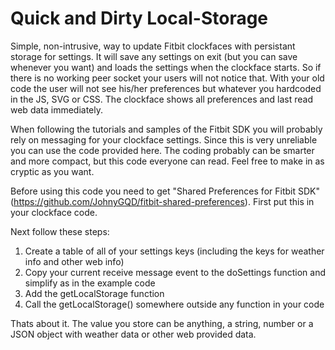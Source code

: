 # Quick and Dirty Local-Storage
Simple, non-intrusive, way to update Fitbit clockfaces with persistant storage for settings. It will save any settings on exit (but you can save whenever you want) and loads the settings when the clockface starts. So if there is no working peer socket your users will not notice that. With your old code the user will not see his/her preferences but whatever you hardcoded in the JS, SVG or CSS. The clockface shows all preferences and last read web data immediately.

When following the tutorials and samples of the Fitbit SDK you will probably rely on messaging for your clockface settings. Since this is very unreliable you can use the code provided here. The coding probably can be smarter and more compact, but this code everyone can read. Feel free to make in as cryptic as you want.

Before using this code you need to get "Shared Preferences for Fitbit SDK" (https://github.com/JohnyGQD/fitbit-shared-preferences). First put this in your clockface code.

Next follow these steps:

1. Create a table of all of your settings keys (including the keys for weather info and other web info)
2. Copy your current receive message event to the doSettings function and simplify as in the example code
3. Add the getLocalStorage function
4. Call the getLocalStorage() somewhere outside any function in your code

Thats about it. The value you store can be anything, a string, number or a JSON object with weather data or other web provided data.


